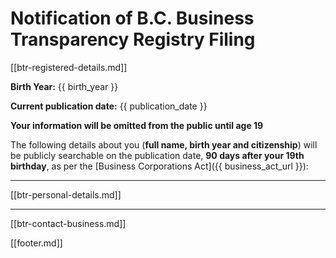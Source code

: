 # Notification of B.C. Business Transparency Registry Filing

[[btr-registered-details.md]]

**Birth Year:**
{{ birth_year }}

**Current publication date:**
{{ publication_date }}

**Your information will be omitted from the public until age 19**

The following details about you (**full name, birth year and citizenship**) will be publicly searchable on the publication date, **90 days after your 19th birthday**, as per the [Business Corporations Act]({{ business_act_url }}):

---

[[btr-personal-details.md]]

---

[[btr-contact-business.md]]

[[footer.md]]

